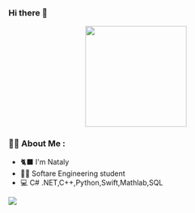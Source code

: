 ### Hi there 👋

<div id="header" align="center">
  <img src="https://media.giphy.com/media/uzglgIsyY1Cgg/giphy.gif" width="200"/>
</div>


### :woman_technologist: About Me : 
- 🐈‍⬛ I'm Nataly
- 🧑‍🎓 Softare Engineering student
- 💻 C# .NET,C++,Python,Swift,Mathlab,SQL
<div id="badges">
  <a href="https://t.me/nataishaa">
<img src=https://img.shields.io/badge/telegram-blue?logo=telegram&logoColor=white&style=for-the-badge/>
  
  
